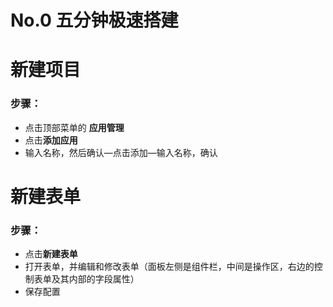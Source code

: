 # No.0 五分钟极速搭建

# <H2Icon />新建项目

### 步骤：
- 点击顶部菜单的 **应用管理**
- 点击**添加应用** 
- 输入名称，然后确认—点击添加—输入名称，确认

# <H2Icon />新建表单

### 步骤：
- 点击**新建表单**
- 打开表单，并编辑和修改表单（面板左侧是组件栏，中间是操作区，右边的控制表单及其内部的字段属性）
- 保存配置


<style>

.center {
  text-align:center;
  display:flex;
  width: 100%;
  font-size: 36px;
  flex-direction: row;
  align-items: center;
  justify-content:center;  
  margin-bottom: 20px;
  margin-top: 20px;
}

.logo {
  font-size: 32px;
  font-weight: bold;
  color: #333;
}

.desc {
  font-size: 20px;
}

.row {
  height: 1px;
  width: 95%;
  background: #eee;
  margin: 5px auto 20px;
}

.action {
  text-align:center;
  margin-top: 50px;
}

.action-button {
  display: inline-block;
  font-size: 16px;
  color: #fff;
  padding: 5px 15px;
  line-hight: 45px;
  background-color: #3683d6;
  border-radius: 4px;
  transition: background-color .1s ease;
  box-sizing: border-box;
  border-bottom: 1px solid #3683d6;
}

.QR-wrapper{
  width: 100%;
  display: flex;
  flex-direction: row;
  align-items: center;
  justify-content:center;  
  margin-bottom: 50px;
  margin-top: 50px;
}

.QR-img{
  height: 200px;
  width:200px;
}
</style>

<RightMenu />